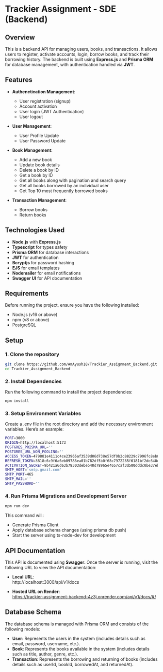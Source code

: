 # Trackier Assignment - SDE (Backend)

## Overview

This is a backend API for managing users, books, and transactions. It allows users to register, activate accounts, login, borrow books, and track their borrowing history. The backend is built using **Express.js** and **Prisma ORM** for database management, with authentication handled via **JWT**.

## Features

- **Authenctication Management**:
  - User registration (signup)
  - Account activation
  - User login (JWT Authentication)
  - User logout

- **User Management**:
  - User Profile Update
  - User Password Update  

- **Book Management**:
  - Add a new book
  - Update book details
  - Delete a book by ID
  - Get a book by ID
  - Get all books along with pagination and search query
  - Get all books borrowed by an individual user
  - Get Top 10 most frequently borrowed books

- **Transaction Management**:
  - Borrow books
  - Return books

## Technologies Used

- **Node.js** with **Express.js**
- **Typescript** for types safety
- **Prisma ORM** for database interactions
- **JWT** for authentication
- **Bcryptjs** for password hashing
- **EJS** for email templates
- **Nodemailer** for email notifications
- **Swagger UI** for API documentation

## Requirements

Before running the project, ensure you have the following installed:

- Node.js (v16 or above)
- npm (v8 or above)
- PostgreSQL

## Setup

### 1. Clone the repository

```bash
git clone https://github.com/AmAyush18/Trackier_Assignment_Backend.git
cd Trackier_Assignment_Backend
```

### 2. Install Dependencies
Run the following command to install the project dependencies:

```bash
npm install
```

### 3. Setup Environment Variables
Create a .env file in the root directory and add the necessary environment variables. Here’s an example:

```bash
PORT=3000
ORIGIN=http://localhost:5173
POSTGRES_PRISMA_URL=''
POSTGRES_URL_NON_POOLING=''
ACCESS_TOKEN=479881e4111c4ce23965af3539d06d738e57df0b2c88229c7996fc8eb8c76e3b
REFRESH_TOKEN=3818c6c9f6a6eb09783ea01b782df5b0f68c7972235f6181bf2de340e22a5a4b
ACTIVATION_SECRET=9b421a6d63b78303debeb40d78965e4657caf3d500dddc0be37eb1338b519f0c
SMTP_HOST='smtp.gmail.com'
SMTP_PORT=465
SMTP_MAIL=''
SMTP_PASSWORD=''
```

### 4. Run Prisma Migrations and Development Server

```bash
npm run dev
```

This command will:

 - Generate Prisma Client
 - Apply database schema changes (using prisma db push)
 - Start the server using ts-node-dev for development

## API Documentation

This API is documented using **Swagger**. Once the server is running, visit the following URL to view the API documentation:

- **Local URL**:  
  http://localhost:3000/api/v1/docs

- **Hosted URL on Render**:  
  https://trackier-assignment-backend-4z3j.onrender.com/api/v1/docs/#/

## Database Schema
The database schema is managed with Prisma ORM and consists of the following models:

- **User**: Represents the users in the system (includes details such as email, password, username, etc.).
- **Book**: Represents the books available in the system (includes details such as title, author, genre, etc.).
- **Transaction**: Represents the borrowing and returning of books (includes details such as userId, bookId, borrowedAt, and returnedAt).
